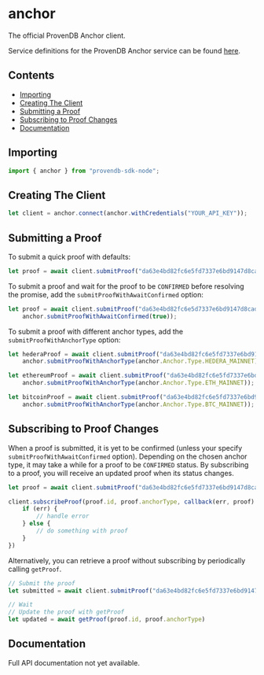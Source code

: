 # anchor

The official ProvenDB Anchor client. 

Service definitions for the ProvenDB Anchor service can be found [here](https://github.com/SouthbankSoftware/provendb-apis/tree/main/anchor).

## Contents

- [Importing](#importing)
- [Creating The Client](#creating-the-client)
- [Submitting a Proof](#submitting-a-proof)
- [Subscribing to Proof Changes](#subscribing-to-proof-changes)
- [Documentation](#documentation)

## Importing 

```js
import { anchor } from "provendb-sdk-node";
```

## Creating The Client

```js
let client = anchor.connect(anchor.withCredentials("YOUR_API_KEY"));
```

## Submitting a Proof

To submit a quick proof with defaults:

```js
let proof = await client.submitProof("da63e4bd82fc6e5fd7337e6bd9147d8cada6652d9049020edc6deb69b18cf69c");
```

To submit a proof and wait for the proof to be `CONFIRMED` before resolving the promise, add the `submitProofWithAwaitConfirmed` option:

```js
let proof = await client.submitProof("da63e4bd82fc6e5d7337e6bd9147d8cada6652d9049020edc6deb69b18cf69c", 
    anchor.submitProofWithAwaitConfirmed(true));
```

To submit a proof with different anchor types, add the `submitProofWithAnchorType` option:

```js
let hederaProof = await client.submitProof("da63e4bd82fc6e5fd7337e6bd9147d8cada6652d9049020edc6deb69b18cf69c", 
    anchor.submitProofWithAnchorType(anchor.Anchor.Type.HEDERA_MAINNET));

let ethereumProof = await client.submitProof("da63e4bd82fc6e5fd7337e6bd9147d8cada6652d9049020edc6deb69b18cf69c", 
    anchor.submitProofWithAnchorType(anchor.Anchor.Type.ETH_MAINNET));

let bitcoinProof = await client.submitProof("da63e4bd82fc6e5fd7337e6bd9147d8cada6652d9049020edc6deb69b18cf69c", 
    anchor.submitProofWithAnchorType(anchor.Anchor.Type.BTC_MAINNET));
```

## Subscribing to Proof Changes

When a proof is submitted, it is yet to be confirmed (unless your specify `submitProofWithAwaitConfirmed` option). Depending on the chosen anchor type, it may take a while for a proof to be `CONFIRMED` status. By subscribing to a proof, you will receive an updated proof when its status changes.

```js
let proof = await client.submitProof("da63e4bd82fc6e5fd7337e6bd9147d8cada6652d9049020edc6deb69b18cf69c")

client.subscribeProof(proof.id, proof.anchorType, callback(err, proof) => {
    if (err) {
        // handle error
    } else {
        // do something with proof
    }
})
```

Alternatively, you can retrieve a proof without subscribing by periodically calling `getProof`.

```js
// Submit the proof
let submitted = await client.submitProof("da63e4bd82fc6e5fd7337e6bd9147d8cada6652d9049020edc6deb69b18cf69c")

// Wait 
// Update the proof with getProof
let updated = await getProof(proof.id, proof.anchorType)
```

## Documentation

Full API documentation not yet available.